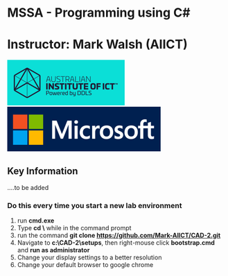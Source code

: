 # MSSA - Programming using C#
# Instructor: Mark Walsh (AIICT)


![](Images/AIICT.png)
![](Images/Microsoft.png)
## Key Information
....to be added


### Do this every time you start a new lab environment
1. run **cmd.exe**
2. Type **cd \\** while in the command prompt
3. run the command **git clone https://github.com/Mark-AIICT/CAD-2.git**
4. Navigate to **c:\CAD-2\setups**, then right-mouse click **bootstrap.cmd** and **run as administrator**
5. Change your display settings to a better resolution
6. Change your default browser to google chrome
